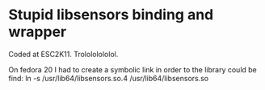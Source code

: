 Stupid libsensors binding and wrapper
=====================================

Coded at ESC2K11. Trolololololol.

On fedora 20 I had to create a symbolic link in order to the library could be find:
ln -s /usr/lib64/libsensors.so.4 /usr/lib64/libsensors.so
